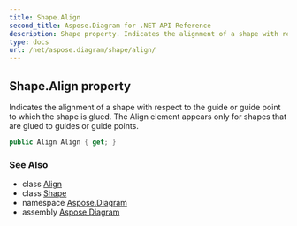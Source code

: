 ```yaml
---
title: Shape.Align
second_title: Aspose.Diagram for .NET API Reference
description: Shape property. Indicates the alignment of a shape with respect to the guide or guide point to which the shape is glued. The Align element appears only for shapes that are glued to guides or guide points
type: docs
url: /net/aspose.diagram/shape/align/
---
```

## Shape.Align property

Indicates the alignment of a shape with respect to the guide or guide point to which the shape is glued. The Align element appears only for shapes that are glued to guides or guide points.

```csharp
public Align Align { get; }
```

### See Also

* class [Align](../../align/)
* class [Shape](../)
* namespace [Aspose.Diagram](../../shape/)
* assembly [Aspose.Diagram](../../../)


